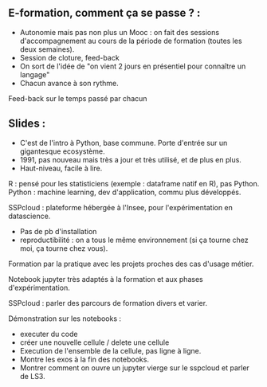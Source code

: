 ## E-formation, comment ça se passe ? : 
- Autonomie mais pas non plus un Mooc : on fait des sessions d'accompagnement au cours de la période de formation (toutes les deux semaines).
- Session de cloture, feed-back
- On sort de l'idée de "on vient 2 jours en présentiel pour connaître un langage"
- Chacun avance à son rythme.

Feed-back sur le temps passé par chacun

## Slides : 
- C'est de l'intro à Python, base commune. Porte d'entrée sur un gigantesque ecosystème.
- 1991, pas nouveau mais très a jour et très utilisé, et de plus en plus.
- Haut-niveau, facile à lire.

R : pensé pour les statisticiens (exemple : dataframe natif en R), pas Python.
Python : machine learning, dev d'application, commu plus développés.

SSPcloud : plateforme hébergée à l'Insee, pour l'expérimentation en datascience.
- Pas de pb d'installation
- reproductibilité : on a tous le même environnement (si ça tourne chez moi, ça tourne chez vous).

Formation par la pratique avec les projets proches des cas d'usage métier.

Notebook jupyter très adaptés à la formation et aux phases d'expérimentation.

SSPcloud : parler des parcours de formation divers et varier.

Démonstration sur les notebooks : 
- executer du code
- créer une nouvelle cellule / delete une cellule
- Execution de l'ensemble de la cellule, pas ligne à ligne.
- Montre les exos à la fin des notebooks.
- Montrer comment on ouvre un jupyter vierge sur le sspcloud et parler de LS3.
